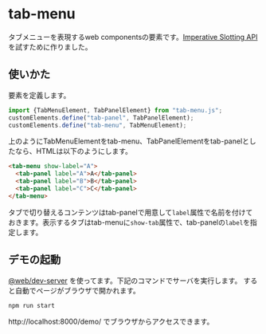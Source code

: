# tab-menu
タブメニューを表現するweb componentsの要素です。[Imperative Slotting API](https://github.com/WICG/webcomponents/blob/gh-pages/proposals/Imperative-Shadow-DOM-Distribution-API.md) を試すために作りました。

## 使いかた

要素を定義します。

```js
import {TabMenuElement, TabPanelElement} from "tab-menu.js";
customElements.define("tab-panel", TabPanelElement);
customElements.define("tab-menu", TabMenuElement);
```
上のようにTabMenuElementをtab-menu、TabPanelElementをtab-panelとしたなら、HTMLは以下のようにします。

```html
<tab-menu show-label="A">
  <tab-panel label="A">A</tab-panel>
  <tab-panel label="B">B</tab-panel>
  <tab-panel label="C">C</tab-panel>
</tab-menu>
```

タブで切り替えるコンテンツはtab-panelで用意して`label`属性で名前を付けておきます。表示するタブはtab-menuに`show-tab`属性で、tab-panelの`label`を指定します。

## デモの起動

[@web/dev-server](https://github.com/modernweb-dev/web) を使ってます。下記のコマンドでサーバを実行します。
すると自動でページがブラウザで開かれます。

```bash
npm run start
```

http://localhost:8000/demo/ でブラウザからアクセスできます。


